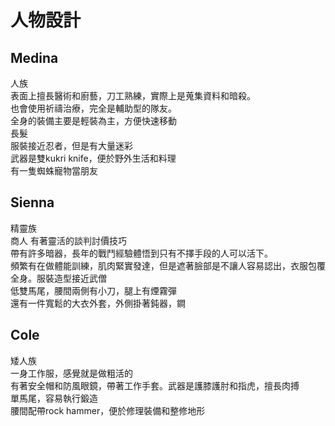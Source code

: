 # 人物設計

## Medina
人族  
表面上擅長醫術和廚藝，刀工熟練，實際上是蒐集資料和暗殺。  
也會使用祈禱治療，完全是輔助型的隊友。  
全身的裝備主要是輕裝為主，方便快速移動  
長髮  
服裝接近忍者，但是有大量迷彩  
武器是雙kukri knife，便於野外生活和料理  
有一隻蜘蛛寵物當朋友

## Sienna
精靈族  
商人 有著靈活的談判討價技巧   
帶有許多暗器，長年的戰鬥經驗體悟到只有不擇手段的人可以活下。  
頻繁有在做體能訓練，肌肉緊實發達，但是遮著臉部是不讓人容易認出，衣服包覆全身。服裝造型接近武僧  
低雙馬尾，腰間兩側有小刀，腿上有煙霧彈  
還有一件寬鬆的大衣外套，外側掛著鈍器，鐧

## Cole
矮人族   
一身工作服，感覺就是做粗活的  
有著安全帽和防風眼鏡，帶著工作手套。武器是護膝護肘和指虎，擅長肉搏  
單馬尾，容易執行鍛造  
腰間配帶rock hammer，便於修理裝備和整修地形
